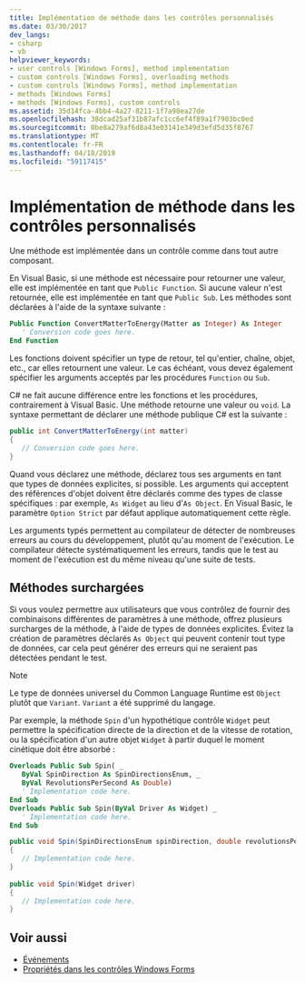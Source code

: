 ```yaml
---
title: Implémentation de méthode dans les contrôles personnalisés
ms.date: 03/30/2017
dev_langs:
- csharp
- vb
helpviewer_keywords:
- user controls [Windows Forms], method implementation
- custom controls [Windows Forms], overloading methods
- custom controls [Windows Forms], method implementation
- methods [Windows Forms]
- methods [Windows Forms], custom controls
ms.assetid: 35d14fca-4bb4-4a27-8211-1f7a98ea27de
ms.openlocfilehash: 38dcad25af31b87afc1cc6ef4f89a1f7903bc0ed
ms.sourcegitcommit: 0be8a279af6d8a43e03141e349d3efd5d35f8767
ms.translationtype: MT
ms.contentlocale: fr-FR
ms.lasthandoff: 04/18/2019
ms.locfileid: "59117415"
---
```

# <a name="method-implementation-in-custom-controls"></a>Implémentation de méthode dans les contrôles personnalisés
Une méthode est implémentée dans un contrôle comme dans tout autre composant.  
  
 En Visual Basic, si une méthode est nécessaire pour retourner une valeur, elle est implémentée en tant que `Public Function`. Si aucune valeur n'est retournée, elle est implémentée en tant que `Public Sub`. Les méthodes sont déclarées à l'aide de la syntaxe suivante :  
  
```vb  
Public Function ConvertMatterToEnergy(Matter as Integer) As Integer  
   ' Conversion code goes here.  
End Function  
```  
  
 Les fonctions doivent spécifier un type de retour, tel qu'entier, chaîne, objet, etc., car elles retournent une valeur. Le cas échéant, vous devez également spécifier les arguments acceptés par les procédures `Function` ou `Sub`.  
  
 C# ne fait aucune différence entre les fonctions et les procédures, contrairement à Visual Basic. Une méthode retourne une valeur ou `void`. La syntaxe permettant de déclarer une méthode publique C# est la suivante :  
  
```csharp  
public int ConvertMatterToEnergy(int matter)  
{  
   // Conversion code goes here.  
}  
```  
  
 Quand vous déclarez une méthode, déclarez tous ses arguments en tant que types de données explicites, si possible. Les arguments qui acceptent des références d'objet doivent être déclarés comme des types de classe spécifiques : par exemple, `As Widget` au lieu d'`As Object`. En Visual Basic, le paramètre `Option Strict` par défaut applique automatiquement cette règle.  
  
 Les arguments typés permettent au compilateur de détecter de nombreuses erreurs au cours du développement, plutôt qu'au moment de l'exécution. Le compilateur détecte systématiquement les erreurs, tandis que le test au moment de l'exécution est du même niveau qu'une suite de tests.  
  
## <a name="overloaded-methods"></a>Méthodes surchargées  
 Si vous voulez permettre aux utilisateurs que vous contrôlez de fournir des combinaisons différentes de paramètres à une méthode, offrez plusieurs surcharges de la méthode, à l'aide de types de données explicites. Évitez la création de paramètres déclarés `As Object` qui peuvent contenir tout type de données, car cela peut générer des erreurs qui ne seraient pas détectées pendant le test.  
  
> [!NOTE]
>  Le type de données universel du Common Language Runtime est `Object` plutôt que `Variant`. `Variant` a été supprimé du langage.  
  
 Par exemple, la méthode `Spin` d'un hypothétique contrôle `Widget` peut permettre la spécification directe de la direction et de la vitesse de rotation, ou la spécification d'un autre objet `Widget` à partir duquel le moment cinétique doit être absorbé :  
  
```vb  
Overloads Public Sub Spin( _  
   ByVal SpinDirection As SpinDirectionsEnum, _  
   ByVal RevolutionsPerSecond As Double)  
   ' Implementation code here.  
End Sub  
Overloads Public Sub Spin(ByVal Driver As Widget) _  
   ' Implementation code here.  
End Sub  
```  
  
```csharp  
public void Spin(SpinDirectionsEnum spinDirection, double revolutionsPerSecond)  
{  
   // Implementation code here.  
}  
  
public void Spin(Widget driver)  
{  
   // Implementation code here.  
}  
```  
  
## <a name="see-also"></a>Voir aussi

- [Événements](../../../standard/events/index.md)
- [Propriétés dans les contrôles Windows Forms](properties-in-windows-forms-controls.md)
